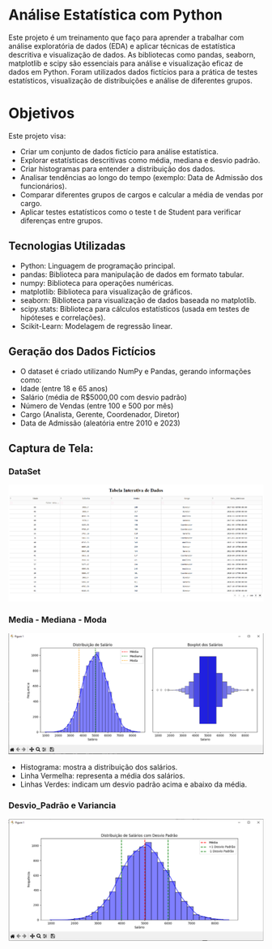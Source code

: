 # Análise Estatística com Python

Este projeto é um treinamento que faço para aprender a trabalhar com análise exploratória de dados (EDA) e aplicar técnicas de estatística descritiva e visualização de dados. As bibliotecas como pandas, seaborn, matplotlib e scipy são essenciais para análise e visualização eficaz de dados em Python. Foram utilizados dados fictícios para a prática de testes estatísticos, visualização de distribuições e análise de diferentes grupos.


# Objetivos
Este projeto visa:
- Criar um conjunto de dados fictício para análise estatística.
- Explorar estatísticas descritivas como média, mediana e desvio padrão.
- Criar histogramas para entender a distribuição dos dados.
- Analisar tendências ao longo do tempo (exemplo: Data de Admissão dos funcionários).
- Comparar diferentes grupos de cargos e calcular a média de vendas por cargo.
- Aplicar testes estatísticos como o teste t de Student para verificar diferenças entre grupos.

## Tecnologias Utilizadas
- Python: Linguagem de programação principal.
- pandas: Biblioteca para manipulação de dados em formato tabular.
- numpy: Biblioteca para operações numéricas.
- matplotlib: Biblioteca para visualização de gráficos.
- seaborn: Biblioteca para visualização de dados baseada no matplotlib.
- scipy.stats: Biblioteca para cálculos estatísticos (usada em testes de hipóteses e correlações).
- Scikit-Learn: Modelagem de regressão linear.

## Geração dos Dados Fictícios

- O dataset é criado utilizando NumPy e Pandas, gerando informações como:
- Idade (entre 18 e 65 anos)
- Salário (média de R$5000,00 com desvio padrão)
- Número de Vendas (entre 100 e 500 por mês)
- Cargo (Analista, Gerente, Coordenador, Diretor)
- Data de Admissão (aleatória entre 2010 e 2023)


## Captura de Tela:

### DataSet

![DataSet](assets/dataset.png)

### Media - Mediana - Moda
![Média - Mediana - Moda](assets/media_mediana_moda.png)

 - Histograma: mostra a distribuição dos salários.
 - Linha Vermelha: representa a média dos salários.
 - Linhas Verdes: indicam um desvio padrão acima e abaixo da média.

### Desvio_Padrão e Variancia
![Desvio Padrão e Variancia](assets/desvio_padrao_e_variancia.png)
